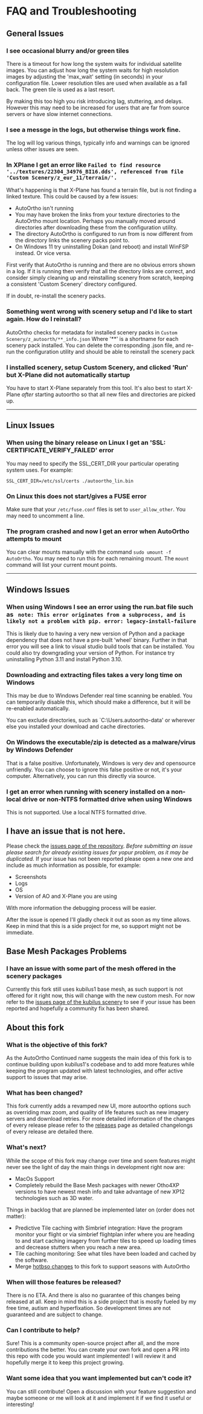 # FAQ and Troubleshooting

## General Issues

### I see occasional blurry and/or green tiles
There is a timeout for how long the system waits for individual satellite
images.  You can adjust how long the system waits for high resolution
images by adjusting the 'max_wait' setting (in seconds) in your configuration
file.  Lower resolution tiles are used when available as a fall back.  The
green tile is used as a last resort.

By making this too high you risk introducing lag, stuttering, and delays.
However this may need to be increased for users that are far from source
servers or have slow internet connections.

### I see a messge in the logs, but otherwise things work fine.
The log will log various things, typically info and warnings can be ignored
unless other issues are seen.

### In XPlane I get an error like `Failed to find resource '../textures/22304_34976_BI16.dds', referenced from file 'Custom Scenery/z_eur_11/terrain/'.`

What's happening is that X-Plane has found a terrain file, but is not finding a linked texture.  This could be caused by a few issues:

  * AutoOrtho isn't running
  * You may have broken the links from your texture directories to the AutoOrtho mount location. Perhaps you manually moved around directories after downloading these from the configuration utility.
  * The directory AutoOrtho is configured to run from is now different from the directory links the scenery packs point to.
  * On Windows 11 try uninstalling Dokan (and reboot) and install WinFSP
    instead. Or vice versa.

First verify that AutoOrtho is running and there are no obvious errors shown in a log.  If it is running then verify that all the directory links are correct, and consider simply cleaning up and reinstalling scenery from scratch, keeping a consistent 'Custom Scenery' directory configured.

If in doubt, re-install the scenery packs.

### Something went wrong with scenery setup and I'd like to start again.  How do I reinstall?
AutoOrtho checks for metadata for installed scenery packs in `Custom Scenery/z_autoorth/**_info.json`  Where '**' is a shortname for each scenery pack installed.  You can delete the corresponding .json file, and re-run the configuration utility and should be able to reinstall the scenery pack

### I installed scenery, setup Custom Scenery, and clicked 'Run' but X-Plane did not automatically startup
You have to start X-Plane separately from this tool.  It's also best to start X-Plane _after_ starting autoortho so that all new files and directories are picked up.

---

## Linux Issues

### When using the binary release on Linux I get an 'SSL: CERTIFICATE_VERIFY_FAILED' error 
You may need to specify the SSL_CERT_DIR your particular operating system
uses.  For example:

```
SSL_CERT_DIR=/etc/ssl/certs ./autoortho_lin.bin
```

### On Linux this does not start/gives a FUSE error
Make sure that your `/etc/fuse.conf` files is set to `user_allow_other`.  You may need to uncomment a line.

### The program crashed and now I get an error when AutoOrtho attempts to mount
You can clear mounts manually with the command `sudo umount -f AutoOrtho`.
You may need to run this for each remaining mount.  The `mount` command will
list your current mount points.

---

## Windows Issues

### When using Windows I see an error using the run.bat file such as ` note: This error originates from a subprocess, and is likely not a problem with pip. error: legacy-install-failure`

This is likely due to having a very new version of Python and a package dependency that does not have a pre-built 'wheel' binary.  Further in that error you will see a link to visual studio build tools that can be installed.  You could also try downgrading your version of Python.  For instance try uninstalling Python 3.11 and install Python 3.10.

### Downloading and extracting files takes a very long time on Windows

This may be due to Windows Defender real time scanning be enabled.  You can
temporarily disable this, which should make a difference, but it will be
re-enabled automatically.

You can exclude directories, such as `C:\Users\.autoortho-data' or wherever
else you installed your download and cache directories.

### On Windows the executable/zip is detected as a malware/virus by Windows Defender
That is a false positive.  Unfortunately, Windows is very dev and opensource unfriendly.  You can choose to ignore this false positive or not, it's your computer.  Alternatively, you can run this directly via source.

### I get an error when running with scenery installed on a non-local drive or non-NTFS formatted drive when using Windows
This is not supported. Use a local NTFS formatted drive.

## I have an issue that is not here.

Please check the [issues page of the repository](https://github.com/ProgrammingDinosaur/autoortho4xplane/issues). 
*Before submitting an issue please search for already existing issues for yopur problem, as it may be duplicated.*
If your issue has not been reported please open a new one and include as much information as possible, for example:
- Screenshots
- Logs
- OS 
- Version of AO and X-Plane you are using

With more information the debugging process will be easier.

After the issue is opened I'll gladly check it out as soon as my time allows. Keep in mind that this is a side project for me, so support might not be immediate. 


## Base Mesh Packages Problems

### I have an issue with some part of the mesh offered in the scenery packages
Currently this fork still uses kubilus1 base mesh, as such support is not offered for it right now, this will change with the new custom mesh. For now refer to the [issues page of the kubilus scenery](https://github.com/kubilus1/autoortho-scenery/issues) to see if your issue has been reported and hopefully a community fix has been shared.

## About this fork

### What is the objective of this fork?

As the AutoOrtho Continued name suggests the main idea of this fork is to continue building upon kubilus1's codebase and to add more features while keeping the program updated with latest technologies, and offer active support to issues that may arise.

### What has been changed?

This fork currently adds a revamped new UI, more autoortho options such as overriding max zoom, and quality of life features such as new imagery servers and download retries.
For more detailed information of the changes of every release please refer to the [releases](https://github.com/ProgrammingDinosaur/autoortho4xplane/releases)  page as detailed changelongs of every release are detailed there.

### What's next?

While the scope of this fork may change over time and soem features might never see the light of day the main things in development right now are:
- MacOs Support 
- Completely rebuild the Base Mesh packages with newer Otho4XP versions to have newest mesh info and take advantage of new XP12 technologies such as 3D water.

Things in backlog that are planned be implemented later on (order does not matter):
- Predictive Tile caching with Simbrief integration: Have the program monitor your flight or via simbrief flightplan infer where you are heading to and start caching imagery from further tiles to speed up loading times and decrease stutters when you reach a new area.
- Tile caching monitoring: See what tiles have been loaded and cached by the software.
- Merge [hotbso changes](https://github.com/hotbso/autoortho) to this fork to support seasons with AutoOrtho

### When will those features be released?

There is no ETA. And there is also no guarantee of this changes being released at all.
Keep in mind this is a side project that is mostly fueled by my free time, autism and hyperfixation. So development times are not guaranteed and are subject to change. 

### Can I contribute to help?

Sure! This is a community open-source project after all, and the more contributions the better.
You can create your own fork and open a PR into this repo with code you would want implemented! I will review it and hopefully merge it to keep this project growing.

### Want some idea that you want implemented but can't code it?

You can still contribute!
Open a discussion with your feature suggestion and maybe someone or me will look at it and implement it if we find it useful or interesting!